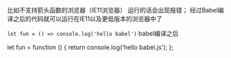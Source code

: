 比如不支持箭头函数的浏览器（IE11浏览器）
运行的话会出现报错；
经过Babel编译之后的代码就可以运行在IE11以及更低版本的浏览器中了

`
let fun = () => console.log('hello babel')
`
babel编译之后

let fun = function () {
  return console.log('hello babel.js');
};
